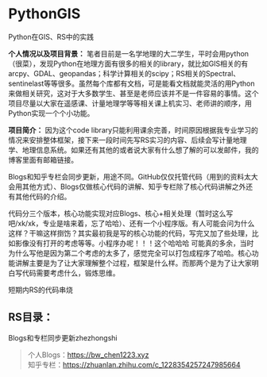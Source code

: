 # PythonGIS
Python在GIS、RS中的实践


**个人情况以及项目背景：**
笔者目前是一名学地理的大二学生，平时会用python（很菜），发现Python在地理方面有很多的相关的library，就比如GIS相关的有arcpy、GDAL、geopandas；科学计算相关的scipy；RS相关的Spectral、sentinelast等等很多。虽然每个库都有文档，可是能看文档就能灵活的用Python来做相关研究，这对于大多数学生、甚至是老师应该并不是一件容易的事情。这个项目尽量以大家在遥感课、计量地理学等等相关课上机实习、老师讲的顺序，用Python实现一个个小功能。

**项目简介：**
因为这个code library只能利用课余完善，时间原因根据我专业学习的情况来安排整体框架，接下来一段时间先写RS实习的内容、后续会写计量地理学、地理信息系统。如果还有其他的或者说大家有什么想了解的可以发邮件，我的博客里面有邮箱链接。 

Blogs和知乎专栏会同步更新，用途不同。GitHub仅仅托管代码（用到的资料太大会用其他方式）、Blogs仅做核心代码的讲解、知乎专栏除了核心代码讲解之外还有其他代码的介绍。  

代码分三个版本，核心功能实现对应Blogs、核心+相关处理（暂时这么写吧/xk/xk，专业是啥来着，忘了哈哈）、还有一个小程序版。有人可能会问为什么这样？干嘛这样捯饬？其实最初我是写的核心功能的代码，写完又加了些处理，比如影像没有打开的考虑等等。小程序办呢！！！这个哈哈哈   可能真的多余，当时为什么写他是因为第二个考虑的太多了，感觉完全可以打包成程序了哈哈。核心功能讲解主要是为了让大家理解整个过程，框架是什么样。而那两个是为了让大家明白写代码需要考虑什么，锻炼思维。


短期内RS的代码串烧
## RS目录：



Blogs和专栏同步更新zhezhongshi
> 个人Blogs：https://bw_chen1223.xyz  
> 知乎专栏：https://zhuanlan.zhihu.com/c_1228354257247985664
